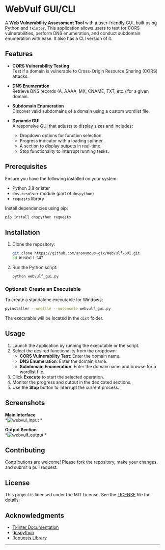 # WebVulf GUI/CLI

A **Web Vulnerability Assessment Tool** with a user-friendly GUI, built using Python and `tkinter`. This application allows users to test for CORS vulnerabilities, perform DNS enumeration, and conduct subdomain enumeration with ease. It also has a CLI version of it.

## Features

- **CORS Vulnerability Testing**  
  Test if a domain is vulnerable to Cross-Origin Resource Sharing (CORS) attacks.  

- **DNS Enumeration**  
  Retrieve DNS records (A, AAAA, MX, CNAME, TXT, etc.) for a given domain.  

- **Subdomain Enumeration**  
  Discover valid subdomains of a domain using a custom wordlist file.

- **Dynamic GUI**  
  A responsive GUI that adjusts to display sizes and includes:  
  - Dropdown options for function selection.  
  - Progress indicator with a loading spinner.  
  - A section to display outputs in real-time.  
  - Stop functionality to interrupt running tasks.

## Prerequisites

Ensure you have the following installed on your system:  
- Python 3.8 or later  
- `dns.resolver` module (part of `dnspython`)  
- `requests` library  

Install dependencies using pip:  
```bash
pip install dnspython requests
```

## Installation

1. Clone the repository:  
   ```bash
   git clone https://github.com/anonymous-gtx/WebVulf-GUI.git
   cd WebVulf-GUI
   ```
   
2. Run the Python script:  
   ```bash
   python webvulf_gui.py
   ```

### **Optional: Create an Executable**
To create a standalone executable for Windows:
```bash
pyinstaller --onefile --noconsole webvulf_gui.py
```
The executable will be located in the `dist` folder.

## Usage

1. Launch the application by running the executable or the script.  
2. Select the desired functionality from the dropdown:
   - **CORS Vulnerability Test**: Enter the domain name.  
   - **DNS Enumeration**: Enter the domain name.  
   - **Subdomain Enumeration**: Enter the domain name and browse for a wordlist file.  
3. Click **Execute** to start the selected operation.  
4. Monitor the progress and output in the dedicated sections.  
5. Use the **Stop** button to interrupt the current process.

## Screenshots

**Main Interface**  
*![webvul_input](https://github.com/user-attachments/assets/6df5e9fc-0f2a-4a03-ae8c-622c0112d6b2)
*  

**Output Section**  
*![webvulf_output](https://github.com/user-attachments/assets/5ee4a884-f2aa-4181-a4b7-4f4fad7fee50)
*  

## Contributing

Contributions are welcome! Please fork the repository, make your changes, and submit a pull request.  

## License

This project is licensed under the MIT License. See the [LICENSE](LICENSE) file for details.  

## Acknowledgments

- [Tkinter Documentation](https://docs.python.org/3/library/tkinter.html)  
- [dnspython](https://www.dnspython.org/)  
- [Requests Library](https://docs.python-requests.org/)

---
